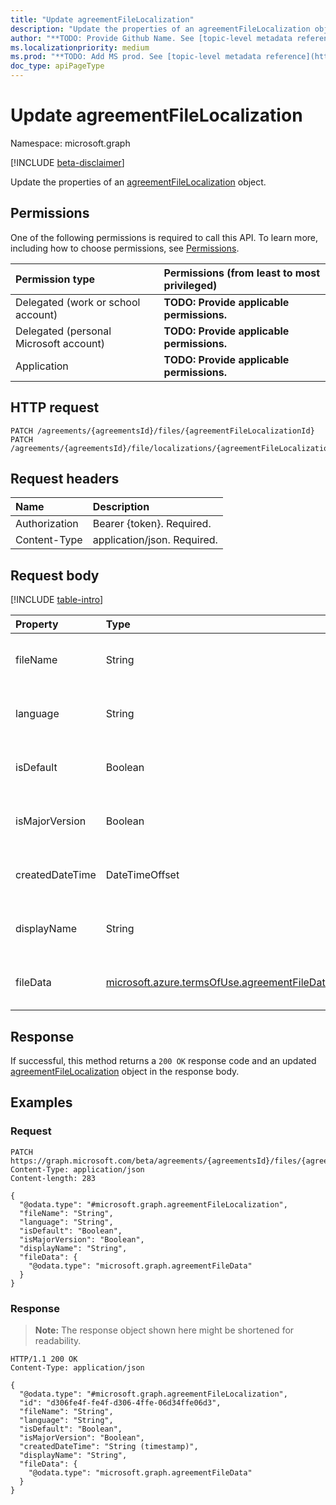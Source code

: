 ```yaml
---
title: "Update agreementFileLocalization"
description: "Update the properties of an agreementFileLocalization object."
author: "**TODO: Provide Github Name. See [topic-level metadata reference](https://msgo.azurewebsites.net/add/document/guidelines/metadata.html#topic-level-metadata)**"
ms.localizationpriority: medium
ms.prod: "**TODO: Add MS prod. See [topic-level metadata reference](https://msgo.azurewebsites.net/add/document/guidelines/metadata.html#topic-level-metadata)**"
doc_type: apiPageType
---
```


# Update agreementFileLocalization
Namespace: microsoft.graph

[!INCLUDE [beta-disclaimer](../../includes/beta-disclaimer.md)]

Update the properties of an [agreementFileLocalization](../resources/agreementfilelocalization.md) object.

## Permissions
One of the following permissions is required to call this API. To learn more, including how to choose permissions, see [Permissions](/graph/permissions-reference).

|Permission type|Permissions (from least to most privileged)|
|:---|:---|
|Delegated (work or school account)|**TODO: Provide applicable permissions.**|
|Delegated (personal Microsoft account)|**TODO: Provide applicable permissions.**|
|Application|**TODO: Provide applicable permissions.**|

## HTTP request

<!-- {
  "blockType": "ignored"
}
-->
``` http
PATCH /agreements/{agreementsId}/files/{agreementFileLocalizationId}
PATCH /agreements/{agreementsId}/file/localizations/{agreementFileLocalizationId}
```

## Request headers
|Name|Description|
|:---|:---|
|Authorization|Bearer {token}. Required.|
|Content-Type|application/json. Required.|

## Request body
[!INCLUDE [table-intro](../../includes/update-property-table-intro.md)]


|Property|Type|Description|
|:---|:---|:---|
|fileName|String|**TODO: Add Description** Inherited from [agreementFileProperties](../resources/agreementfileproperties.md). Optional.|
|language|String|**TODO: Add Description** Inherited from [agreementFileProperties](../resources/agreementfileproperties.md). Optional.|
|isDefault|Boolean|**TODO: Add Description** Inherited from [agreementFileProperties](../resources/agreementfileproperties.md). Optional.|
|isMajorVersion|Boolean|**TODO: Add Description** Inherited from [agreementFileProperties](../resources/agreementfileproperties.md). Optional.|
|createdDateTime|DateTimeOffset|**TODO: Add Description** Inherited from [agreementFileProperties](../resources/agreementfileproperties.md). Optional.|
|displayName|String|**TODO: Add Description** Inherited from [agreementFileProperties](../resources/agreementfileproperties.md). Optional.|
|fileData|[microsoft.azure.termsOfUse.agreementFileData](../resources/agreementfiledata.md)|**TODO: Add Description** Inherited from [agreementFileProperties](../resources/agreementfileproperties.md). Optional.|



## Response

If successful, this method returns a `200 OK` response code and an updated [agreementFileLocalization](../resources/agreementfilelocalization.md) object in the response body.

## Examples

### Request
<!-- {
  "blockType": "request",
  "name": "update_agreementfilelocalization"
}
-->
``` http
PATCH https://graph.microsoft.com/beta/agreements/{agreementsId}/files/{agreementFileLocalizationId}
Content-Type: application/json
Content-length: 283

{
  "@odata.type": "#microsoft.graph.agreementFileLocalization",
  "fileName": "String",
  "language": "String",
  "isDefault": "Boolean",
  "isMajorVersion": "Boolean",
  "displayName": "String",
  "fileData": {
    "@odata.type": "microsoft.graph.agreementFileData"
  }
}
```


### Response
>**Note:** The response object shown here might be shortened for readability.
<!-- {
  "blockType": "response",
  "truncated": true
}
-->
``` http
HTTP/1.1 200 OK
Content-Type: application/json

{
  "@odata.type": "#microsoft.graph.agreementFileLocalization",
  "id": "d306fe4f-fe4f-d306-4ffe-06d34ffe06d3",
  "fileName": "String",
  "language": "String",
  "isDefault": "Boolean",
  "isMajorVersion": "Boolean",
  "createdDateTime": "String (timestamp)",
  "displayName": "String",
  "fileData": {
    "@odata.type": "microsoft.graph.agreementFileData"
  }
}
```

